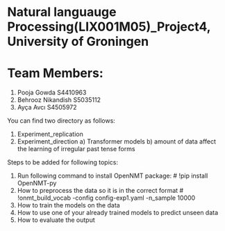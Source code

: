 # Natural languauge Processing(LIX001M05)_Project4, University of Groningen

# Team Members:
 1) Pooja Gowda S4410963
 2) Behrooz Nikandish S5035112
 3) Ayça Avcı S4505972


You can find two directory as follows:
1) Experiment_replication
2) Experiment_direction
    a) Transformer models
    b) amount of data affect the learning of irregular past tense forms
    
       

Steps to be added for following topics: 
1) Run following command to install OpenNMT package:
          # !pip install OpenNMT-py    
2) How to preprocess the data so it is in the correct format
         # !onmt_build_vocab -config config-exp1.yaml -n_sample 10000 
4) How to train the models on the data 
5) How to use one of your already trained models to predict unseen data 
6) How to evaluate the output 



